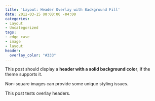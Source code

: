 ```yaml
---
title: 'Layout: Header Overlay with Background Fill'
date: 2012-03-15 00:00:00 -04:00
categories:
- Layout
- Uncategorized
tags:
- edge case
- image
- layout
header:
  overlay_color: "#333"
---
```


This post should display a **header with a solid background color**, if the theme supports it.

Non-square images can provide some unique styling issues.

This post tests overlay headers.